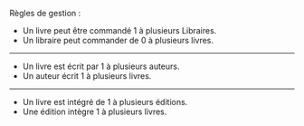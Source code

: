 Règles de gestion :  
- Un livre peut être commandé 1 à plusieurs Libraires.  
- Un libraire peut commander de 0 à plusieurs livres.  
____________________________
- Un livre est écrit par 1 à plusieurs auteurs.  
- Un auteur écrit 1 à plusieurs livres.  
_____________________________
- Un livre est intégré de 1 à plusieurs éditions.  
- Une édition intègre 1 à plusieurs livres.  
